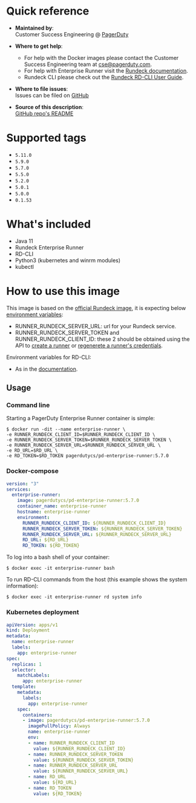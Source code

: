 # Quick reference

-	**Maintained by**:  
	Customer Success Engineering @ [PagerDuty](https://www.pagerduty.com/)

-	**Where to get help**:  
	- For help with the Docker images please contact the Customer Success Engineering team at <cse@pagerduty.com>.
	- For help with Enterprise Runner visit the [Rundeck documentation](https://docs.rundeck.com/docs/administration/runner/#runner).
	- Rundeck CLI please check out the [Rundeck RD-CLI User Guide](https://docs.rundeck.com/docs/rd-cli/).

-	**Where to file issues**:  
	Issues can be filed on [GitHub](https://github.com/pagerduty-cse/pd-enterprise-runner/issues)

-	**Source of this description**:  
	[GitHub repo's README](https://github.com/pagerduty-cse/pd-enterprise-runner/blob/main/README.md)

# Supported tags

- `5.11.0`
- `5.9.0`
- `5.7.0`
- `5.5.0`
- `5.2.0`
- `5.0.1`
- `5.0.0`
- `0.1.53`

# What's included

- Java 11
- Rundeck Enterprise Runner
- RD-CLI
- Python3 (kubernetes and winrm modules)
- kubectl

# How to use this image

This image is based on the [official Rundeck image](https://hub.docker.com/r/rundeckpro/runner), it is expecting below [environment variables](https://docs.rundeck.com/docs/administration/runner/#docker-environment-variables):
- RUNNER_RUNDECK_SERVER_URL: url for your Rundeck service.
- RUNNER_RUNDECK_SERVER_TOKEN and RUNNER_RUNDECK_CLIENT_ID: these 2 should be obtained using the API to [create a runner](https://docs.rundeck.com/docs/api/rundeck-api.html#create-a-new-runner) or [regenerete a runner's credentials](https://docs.rundeck.com/docs/api/rundeck-api.html#regenerate-credentials-for-the-runner).

Environment variables for RD-CLI:
- As in the [documentation](https://docs.rundeck.com/docs/learning/howto/learn-rd-cli.html#configuration).

## Usage

### Command line

Starting a PagerDuty Enterprise Runner container is simple:
```
$ docker run -dit --name enterprise-runner \
-e RUNNER_RUNDECK_CLIENT_ID=$RUNNER_RUNDECK_CLIENT_ID \
-e RUNNER_RUNDECK_SERVER_TOKEN=$RUNNER_RUNDECK_SERVER_TOKEN \
-e RUNNER_RUNDECK_SERVER_URL=$RUNNER_RUNDECK_SERVER_URL \
-e RD_URL=$RD_URL \
-e RD_TOKEN=$RD_TOKEN pagerdutycs/pd-enterprise-runner:5.7.0
```

### Docker-compose

```yaml
version: "3"
services:
  enterprise-runner:
    image: pagerdutycs/pd-enterprise-runner:5.7.0
    container_name: enterprise-runner
    hostname: enterprise-runner
    environment:
      RUNNER_RUNDECK_CLIENT_ID: ${RUNNER_RUNDECK_CLIENT_ID}
      RUNNER_RUNDECK_SERVER_TOKEN: ${RUNNER_RUNDECK_SERVER_TOKEN}
      RUNNER_RUNDECK_SERVER_URL: ${RUNNER_RUNDECK_SERVER_URL}
      RD_URL: ${RD_URL}
      RD_TOKEN: ${RD_TOKEN}
  ```

To log into a bash shell of your container:
```
$ docker exec -it enterprise-runner bash
```

To run RD-CLI commands from the host (this example shows the system information):
```
$ docker exec -it enterprise-runner rd system info
```

### Kubernetes deployment

```yaml
apiVersion: apps/v1
kind: Deployment
metadata:
  name: enterprise-runner
  labels:
    app: enterprise-runner
spec:
  replicas: 1
  selector:
    matchLabels:
      app: enterprise-runner
  template:
    metadata:
      labels:
        app: enterprise-runner
    spec:
      containers:
      - image: pagerdutycs/pd-enterprise-runner:5.7.0
        imagePullPolicy: Always
        name: enterprise-runner
        env:
        - name: RUNNER_RUNDECK_CLIENT_ID
          value: ${RUNNER_RUNDECK_CLIENT_ID}
        - name: RUNNER_RUNDECK_SERVER_TOKEN
          value: ${RUNNER_RUNDECK_SERVER_TOKEN}
        - name: RUNNER_RUNDECK_SERVER_URL
          value: ${RUNNER_RUNDECK_SERVER_URL}
        - name: RD_URL
          value: ${RD_URL}
        - name: RD_TOKEN
          value: ${RD_TOKEN}
```

